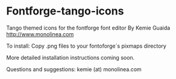 Fontforge-tango-icons
====================

Tango themed icons for the fontforge font editor By Kemie Guaida http://www.monolinea.com

To install:  Copy .png files to your fontoforge´s pixmaps directory

More detailed installation instructions coming soon.

Questions and suggestions: kemie (at) monolinea.com
